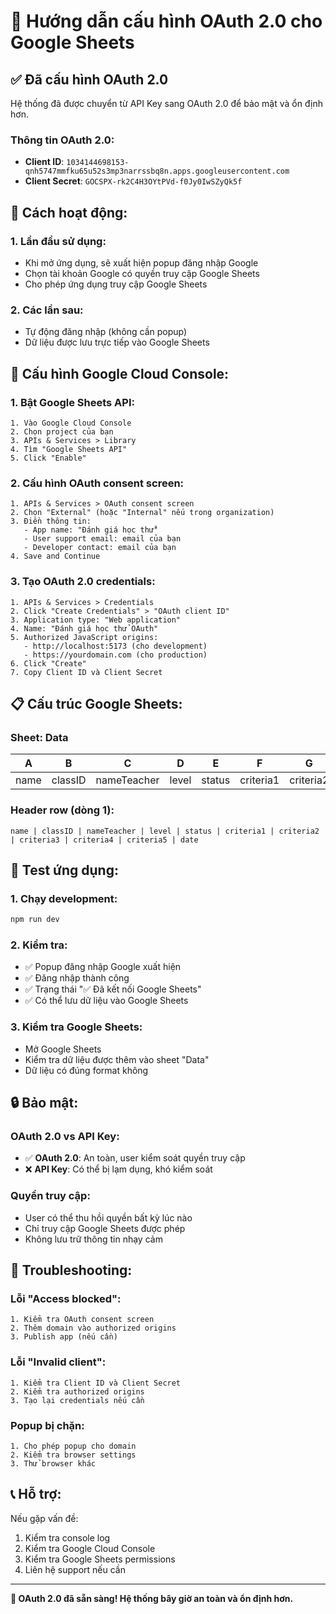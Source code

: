 # 🔐 Hướng dẫn cấu hình OAuth 2.0 cho Google Sheets

## ✅ **Đã cấu hình OAuth 2.0**

Hệ thống đã được chuyển từ API Key sang OAuth 2.0 để bảo mật và ổn định hơn.

### **Thông tin OAuth 2.0:**
- **Client ID**: `1034144698153-qnh5747mmfku65u52s3mp3narrssbq8n.apps.googleusercontent.com`
- **Client Secret**: `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`

## 🚀 **Cách hoạt động:**

### **1. Lần đầu sử dụng:**
- Khi mở ứng dụng, sẽ xuất hiện popup đăng nhập Google
- Chọn tài khoản Google có quyền truy cập Google Sheets
- Cho phép ứng dụng truy cập Google Sheets

### **2. Các lần sau:**
- Tự động đăng nhập (không cần popup)
- Dữ liệu được lưu trực tiếp vào Google Sheets

## 🔧 **Cấu hình Google Cloud Console:**

### **1. Bật Google Sheets API:**
```
1. Vào Google Cloud Console
2. Chọn project của bạn
3. APIs & Services > Library
4. Tìm "Google Sheets API"
5. Click "Enable"
```

### **2. Cấu hình OAuth consent screen:**
```
1. APIs & Services > OAuth consent screen
2. Chọn "External" (hoặc "Internal" nếu trong organization)
3. Điền thông tin:
   - App name: "Đánh giá học thử"
   - User support email: email của bạn
   - Developer contact: email của bạn
4. Save and Continue
```

### **3. Tạo OAuth 2.0 credentials:**
```
1. APIs & Services > Credentials
2. Click "Create Credentials" > "OAuth client ID"
3. Application type: "Web application"
4. Name: "Đánh giá học thử OAuth"
5. Authorized JavaScript origins:
   - http://localhost:5173 (cho development)
   - https://yourdomain.com (cho production)
6. Click "Create"
7. Copy Client ID và Client Secret
```

## 📋 **Cấu trúc Google Sheets:**

### **Sheet: Data**
| A | B | C | D | E | F | G | H | I | J | K |
|---|---|---|---|---|---|---|---|---|---|---|
| name | classID | nameTeacher | level | status | criteria1 | criteria2 | criteria3 | criteria4 | criteria5 | date |

### **Header row (dòng 1):**
```
name | classID | nameTeacher | level | status | criteria1 | criteria2 | criteria3 | criteria4 | criteria5 | date
```

## 🎯 **Test ứng dụng:**

### **1. Chạy development:**
```bash
npm run dev
```

### **2. Kiểm tra:**
- ✅ Popup đăng nhập Google xuất hiện
- ✅ Đăng nhập thành công
- ✅ Trạng thái "✅ Đã kết nối Google Sheets"
- ✅ Có thể lưu dữ liệu vào Google Sheets

### **3. Kiểm tra Google Sheets:**
- Mở Google Sheets
- Kiểm tra dữ liệu được thêm vào sheet "Data"
- Dữ liệu có đúng format không

## 🔒 **Bảo mật:**

### **OAuth 2.0 vs API Key:**
- ✅ **OAuth 2.0**: An toàn, user kiểm soát quyền truy cập
- ❌ **API Key**: Có thể bị lạm dụng, khó kiểm soát

### **Quyền truy cập:**
- User có thể thu hồi quyền bất kỳ lúc nào
- Chỉ truy cập Google Sheets được phép
- Không lưu trữ thông tin nhạy cảm

## 🚨 **Troubleshooting:**

### **Lỗi "Access blocked":**
```
1. Kiểm tra OAuth consent screen
2. Thêm domain vào authorized origins
3. Publish app (nếu cần)
```

### **Lỗi "Invalid client":**
```
1. Kiểm tra Client ID và Client Secret
2. Kiểm tra authorized origins
3. Tạo lại credentials nếu cần
```

### **Popup bị chặn:**
```
1. Cho phép popup cho domain
2. Kiểm tra browser settings
3. Thử browser khác
```

## 📞 **Hỗ trợ:**

Nếu gặp vấn đề:
1. Kiểm tra console log
2. Kiểm tra Google Cloud Console
3. Kiểm tra Google Sheets permissions
4. Liên hệ support nếu cần

---

**🎉 OAuth 2.0 đã sẵn sàng! Hệ thống bây giờ an toàn và ổn định hơn.**
